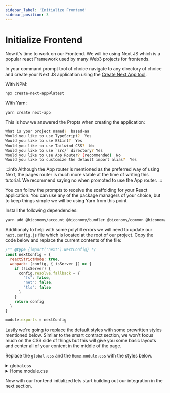 ```yaml
---
sidebar_label: 'Initialize Frontend'
sidebar_position: 3
---
```


# Initialize Frontend

Now it's time to work on our Frontend. We will be using Next JS which is a popular react Framework used by many Web3 projects for frontends.

In your command prompt tool of choice navigate to any directory of choice and create your Next JS application using the [Create Next App tool](https://nextjs.org/docs/pages/api-reference/create-next-app). 

With NPM:

```bash
npx create-next-app@latest
```

With Yarn:

```bash
yarn create next-app
```
This is how we answered the Propts when creating the application: 

```bash
What is your project named?  based-aa
Would you like to use TypeScript?  Yes
Would you like to use ESLint?  Yes
Would you like to use Tailwind CSS?  No
Would you like to use `src/` directory? Yes
Would you like to use App Router? (recommended)  No
Would you like to customize the default import alias?  Yes
```

:::info
Although the App router is mentioned as the preferred way of using Next, the pages router is much more stable at the time of writing this tutorial. We recommend saying no when promoted to use the App router.
:::

You can follow the prompts to receive the scaffolding for your React application. You can use any of the package managers of your choice, but to keep things simple we will be using Yarn from this point.

Install the following dependencies:

```bash
yarn add @biconomy/account @biconomy/bundler @biconomy/common @biconomy/core-types @biconomy/paymaster @biconomy/modules ethers@5.7.2 react-toastify
```
Additionaly to help with some polyfill errors we will need to update our `next.config.js` file which is located at the root of our project. Copy the code below and replace the current contents of the file: 

```js
/** @type {import('next').NextConfig} */
const nextConfig = {
  reactStrictMode: true,
  webpack: (config, { isServer }) => {
    if (!isServer) {
      config.resolve.fallback = {
        "fs": false,
        "net": false,
        "tls": false
      }
    }
    return config
  }
}

module.exports = nextConfig
```

Lastly we're going to replace the default styles with some prewritten styles mentioned below. Similar to the smart contract section, we won't focus much on the CSS side of things but this will give you some basic layouts and center all of your content in the middle of the page. 

Replace the `global.css` and the `Home.module.css` with the styles below. 

<details>
  <summary> global.css </summary>

```css
:root {
  font-family: Inter, system-ui, Avenir, Helvetica, Arial, sans-serif;
  line-height: 1.5;
  font-weight: 400;

  color-scheme: light dark;
  color: rgba(255, 255, 255, 0.87);
  background-color: #242424;

  font-synthesis: none;
  text-rendering: optimizeLegibility;
  -webkit-font-smoothing: antialiased;
  -moz-osx-font-smoothing: grayscale;
  -webkit-text-size-adjust: 100%;
}

a {
  font-weight: 500;
  color: #646cff;
  text-decoration: inherit;
}
a:hover {
  color: #535bf2;
}

body {
  margin: 0;
  display: flex;
  place-items: center;
  min-width: 320px;
  min-height: 100vh;
}

h1 {
  font-size: 3.2em;
  line-height: 1.1;
}

button {
  border-radius: 8px;
  border: 1px solid transparent;
  padding: 0.6em 1.2em;
  font-size: 1em;
  font-weight: 500;
  font-family: inherit;
  background-color: #1a1a1a;
  cursor: pointer;
  transition: border-color 0.25s;
}
button:hover {
  border-color: #646cff;
}
button:focus,
button:focus-visible {
  outline: 4px auto -webkit-focus-ring-color;
}

@media (prefers-color-scheme: light) {
  :root {
    color: #213547;
    background-color: #ffffff;
  }
  a:hover {
    color: #747bff;
  }
  button {
    background-color: #f9f9f9;
  }
}

```

</details>

<details>
  <summary> Home.module.css </summary>

```css
#root {
  max-width: 1280px;
  margin: 0 auto;
  padding: 2rem;
  text-align: center;
}

.logo {
  height: 6em;
  padding: 1.5em;
  will-change: filter;
  transition: filter 300ms;
}
.logo:hover {
  filter: drop-shadow(0 0 2em #646cffaa);
}
.logo.react:hover {
  filter: drop-shadow(0 0 2em #61dafbaa);
}

@keyframes logo-spin {
  from {
    transform: rotate(0deg);
  }
  to {
    transform: rotate(360deg);
  }
}

@media (prefers-reduced-motion: no-preference) {
  a:nth-of-type(2) .logo {
    animation: logo-spin infinite 20s linear;
  }
}

.card {
  padding: 2em;
}

.read-the-docs {
  color: #884c30;
}

.linkWrapper {
  margin-top: 15px;
}

.read-the-docs:hover {
  color: #b84814;
  transition: 0.7s;
}

.demoButton {
  background-color: #884c30;
  color: #fff;
  margin-bottom: 5px;
}

.demoButton:hover{
  background-color: #b84814;
  transition: 0.7s;
}

.viewNFT {
  color: #b84814;
}
#root {
  max-width: 1280px;
  margin: 0 auto;
  padding: 2rem;
  text-align: center;
}

.logo {
  height: 6em;
  padding: 1.5em;
  will-change: filter;
  transition: filter 300ms;
}
.logo:hover {
  filter: drop-shadow(0 0 2em #646cffaa);
}
.logo.react:hover {
  filter: drop-shadow(0 0 2em #61dafbaa);
}

@keyframes logo-spin {
  from {
    transform: rotate(0deg);
  }
  to {
    transform: rotate(360deg);
  }
}

@media (prefers-reduced-motion: no-preference) {
  a:nth-of-type(2) .logo {
    animation: logo-spin infinite 20s linear;
  }
}

.card {
  padding: 2em;
}

.readDocs{
  color: #FF4E17;
}

.linkWrapper {
  margin-top: 15px;
}

.readDocs:hover {
  color: #b84814;
  transition: 0.7s;
}

.demoButton {
  background-color: #FF4E17;
  color: #fff;
  margin-bottom: 5px;
}

.demoButton:hover{
  background-color: #b84814;
  transition: 0.7s;
}

.viewNFT {
  color: #FF4E17;
}

.demoContainter {
  text-align: center;
  width: 100vw;
}

.main {
  text-align: center;
  width: 100vw;
}

.connect {
  background-color: #FF4E17;
  color: #fff;
}


```

</details>

Now with our frontend initialized lets start building out our integration in the next section. 
